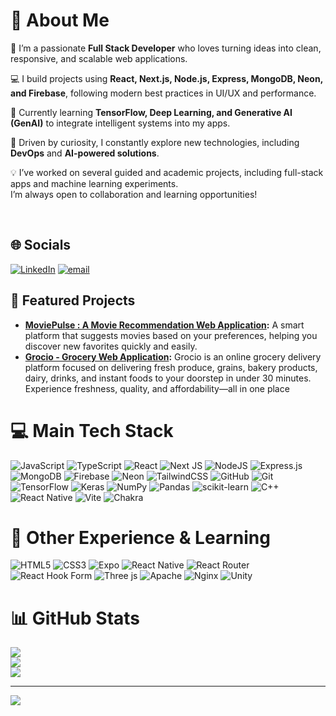 # 💫 About Me

🚀 I’m a passionate **Full Stack Developer** who loves turning ideas into clean, responsive, and scalable web applications.

💻 I build projects using **React, Next.js, Node.js, Express, MongoDB, Neon, and Firebase**, following modern best practices in UI/UX and performance.

🧠 Currently learning **TensorFlow, Deep Learning, and Generative AI (GenAI)** to integrate intelligent systems into my apps.

🎯 Driven by curiosity, I constantly explore new technologies, including **DevOps** and **AI-powered solutions**.

💡 I’ve worked on several guided and academic projects, including full-stack apps and machine learning experiments.  
I’m always open to collaboration and learning opportunities!

<br>

## 🌐 Socials
[![LinkedIn](https://img.shields.io/badge/LinkedIn-%230077B5.svg?logo=linkedin&logoColor=wh)](https://www.linkedin.com/in/sukhdeep-1599b2256/) 
[![email](https://img.shields.io/badge/Email-D14836?logo=gmail&logoColor=white)](mailto:sukhdeepkumar918@gmail.com)

## 🚩 Featured Projects
- **[MoviePulse : A Movie Recommendation Web Application](https://github.com/sukhdeep2813/Movie_Recomendation):** A smart platform that suggests movies based on your preferences, helping you discover new favorites quickly and easily.
- **[Grocio - Grocery Web Application](https://github.com/sukhdeep2813/Grocio):** Grocio is an online grocery delivery platform focused on delivering fresh produce, grains, bakery products, dairy, drinks, and instant foods to your doorstep in under 30 minutes. Experience freshness, quality, and affordability—all in one place

# 💻 Main Tech Stack
![JavaScript](https://img.shields.io/badge/javascript-%23323330.svg?style=for-the-badge&logo=javascript&logoColor=%23F7DF1E)
![TypeScript](https://img.shields.io/badge/typescript-%23007ACC.svg?style=for-the-badge&logo=typescript&logoColor=white)
![React](https://img.shields.io/badge/react-%2320232a.svg?style=for-the-badge&logo=react&logoColor=%2361DAFB)
![Next JS](https://img.shields.io/badge/Next-black?style=for-the-badge&logo=next.js&logoColor=white)
![NodeJS](https://img.shields.io/badge/node.js-6DA55F?style=for-the-badge&logo=node.js&logoColor=white)
![Express.js](https://img.shields.io/badge/express.js-%23404d59.svg?style=for-the-badge&logo=express&logoColor=%2361DAFB)
![MongoDB](https://img.shields.io/badge/MongoDB-%234ea94b.svg?style=for-the-badge&logo=mongodb&logoColor=white)
![Firebase](https://img.shields.io/badge/firebase-%23039BE5.svg?style=for-the-badge&logo=firebase)
![Neon](https://img.shields.io/badge/neon-%2300E599.svg?style=for-the-badge&logo=neon&logoColor=white)
![TailwindCSS](https://img.shields.io/badge/tailwindcss-%2338B2AC.svg?style=for-the-badge&logo=tailwind-css&logoColor=white)
![GitHub](https://img.shields.io/badge/github-%23121011.svg?style=for-the-badge&logo=github&logoColor=white)
![Git](https://img.shields.io/badge/git-%23F05033.svg?style=for-the-badge&logo=git&logoColor=white)
![TensorFlow](https://img.shields.io/badge/TensorFlow-%23FF6F00.svg?style=for-the-badge&logo=TensorFlow&logoColor=white)
![Keras](https://img.shields.io/badge/Keras-%23D00000.svg?style=for-the-badge&logo=Keras&logoColor=white)
![NumPy](https://img.shields.io/badge/numpy-%23013243.svg?style=for-the-badge&logo=numpy&logoColor=white)
![Pandas](https://img.shields.io/badge/pandas-%23150458.svg?style=for-the-badge&logo=pandas&logoColor=white)
![scikit-learn](https://img.shields.io/badge/scikit--learn-%23F7931E.svg?style=for-the-badge&logo=scikit-learn&logoColor=white)
![C++](https://img.shields.io/badge/c++-%2300599C.svg?style=for-the-badge&logo=c%2B%2B&logoColor=white)
![React Native](https://img.shields.io/badge/react_native-%2320232a.svg?style=for-the-badge&logo=react&logoColor=%2361DAFB)
![Vite](https://img.shields.io/badge/vite-%23646CFF.svg?style=for-the-badge&logo=vite&logoColor=white)
![Chakra](https://img.shields.io/badge/chakra-%234ED1C5.svg?style=for-the-badge&logo=chakraui&logoColor=white)

# 🧩 Other Experience & Learning
![HTML5](https://img.shields.io/badge/html5-%23E34F26.svg?style=for-the-badge&logo=html5&logoColor=white)
![CSS3](https://img.shields.io/badge/css3-%231572B6.svg?style=for-the-badge&logo=css3&logoColor=white)
![Expo](https://img.shields.io/badge/expo-1C1E24?style=for-the-badge&logo=expo&logoColor=#D04A37)
![React Native](https://img.shields.io/badge/react_native-%2320232a.svg?style=for-the-badge&logo=react&logoColor=%2361DAFB)
![React Router](https://img.shields.io/badge/React_Router-CA4245?style=for-the-badge&logo=react-router&logoColor=white)
![React Hook Form](https://img.shields.io/badge/React%20Hook%20Form-%23EC5990.svg?style=for-the-badge&logo=reacthookform&logoColor=white)
![Three js](https://img.shields.io/badge/threejs-black?style=for-the-badge&logo=three.js&logoColor=white)
![Apache](https://img.shields.io/badge/apache-%23D42029.svg?style=for-the-badge&logo=apache&logoColor=white)
![Nginx](https://img.shields.io/badge/nginx-%23009639.svg?style=for-the-badge&logo=nginx&logoColor=white)
![Unity](https://img.shields.io/badge/unity-%23000000.svg?style=for-the-badge&logo=unity&logoColor=white)

# 📊 GitHub Stats
![](https://github-readme-stats.vercel.app/api?username=sukhdeep2813&theme=dark&hide_border=false&include_all_commits=false&count_private=false)<br/>
![](https://nirzak-streak-stats.vercel.app/?user=sukhdeep2813&theme=dark&hide_border=false)<br/>
![](https://github-readme-stats.vercel.app/api/top-langs/?username=sukhdeep2813&theme=dark&hide_border=false&include_all_commits=false&count_private=false&layout=compact)

---

[![](https://visitcount.itsvg.in/api?id=sukhdeep2813&icon=0&color=0)](https://visitcount.itsvg.in)

<!-- Proudly created with GPRM ( https://gprm.itsvg.in ) -->
